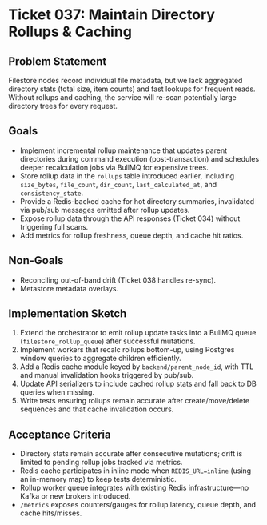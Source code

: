 # Ticket 037: Maintain Directory Rollups & Caching

## Problem Statement
Filestore nodes record individual file metadata, but we lack aggregated directory stats (total size, item counts) and fast lookups for frequent reads. Without rollups and caching, the service will re-scan potentially large directory trees for every request.

## Goals
- Implement incremental rollup maintenance that updates parent directories during command execution (post-transaction) and schedules deeper recalculation jobs via BullMQ for expensive trees.
- Store rollup data in the `rollups` table introduced earlier, including `size_bytes`, `file_count`, `dir_count`, `last_calculated_at`, and `consistency_state`.
- Provide a Redis-backed cache for hot directory summaries, invalidated via pub/sub messages emitted after rollup updates.
- Expose rollup data through the API responses (Ticket 034) without triggering full scans.
- Add metrics for rollup freshness, queue depth, and cache hit ratios.

## Non-Goals
- Reconciling out-of-band drift (Ticket 038 handles re-sync).
- Metastore metadata overlays.

## Implementation Sketch
1. Extend the orchestrator to emit rollup update tasks into a BullMQ queue (`filestore_rollup_queue`) after successful mutations.
2. Implement workers that recalc rollups bottom-up, using Postgres window queries to aggregate children efficiently.
3. Add a Redis cache module keyed by `backend/parent_node_id`, with TTL and manual invalidation hooks triggered by pub/sub.
4. Update API serializers to include cached rollup stats and fall back to DB queries when missing.
5. Write tests ensuring rollups remain accurate after create/move/delete sequences and that cache invalidation occurs.

## Acceptance Criteria
- Directory stats remain accurate after consecutive mutations; drift is limited to pending rollup jobs tracked via metrics.
- Redis cache participates in inline mode when `REDIS_URL=inline` (using an in-memory map) to keep tests deterministic.
- Rollup worker queue integrates with existing Redis infrastructure—no Kafka or new brokers introduced.
- `/metrics` exposes counters/gauges for rollup latency, queue depth, and cache hits/misses.
